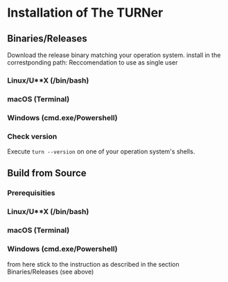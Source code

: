 # Installation of The TURNer

## Binaries/Releases
Download the release binary matching your operation system. install in the correstponding path:
Reccomendation to use as single user 
### Linux/U**X (/bin/bash)

### macOS (Terminal)

### Windows (cmd.exe/Powershell)

### Check version
Execute ```turn --version``` on one of your operation system's shells.

## Build from Source

### Prerequisities

### Linux/U**X (/bin/bash)

### macOS (Terminal)

### Windows (cmd.exe/Powershell)

from here stick to the instruction as described in the section Binaries/Releases (see above)
